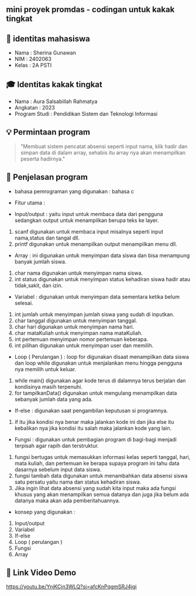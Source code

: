 ## mini proyek promdas - codingan untuk kakak tingkat

## 👤 identitas mahasiswa
- Nama : Sherina Gunawan
- NIM : 2402063
- Kelas : 2A PSTI

## 🎓 Identitas kakak tingkat 
- Nama : Aura Salsabillah Rahmatya
- Angkatan : 2023
- Program Studi : Pendidikan Sistem dan Teknologi Informasi

## 💡 Permintaan program 
> "Membuat sistem pencatat absensi seperti input nama, klik hadir dan simpan data di dalam array, sehabis itu array nya akan menampilkan peserta hadirnya."

## 🧠 Penjelasan program 
- bahasa pemrograman yang digunakan : bahasa c
- Fitur utama :

- Input/output : yaitu input untuk membaca data dari pengguna sedangkan output untuk menampilkan berupa teks ke layer. 
1. scanf digunakan untuk membaca input misalnya seperti input nama,status dan tangal dll. 
2. printf digunakan untuk menampilkan output menampilkan menu dll. 
 
- Array : ini digunakan untuk menyimpan data siswa dan bisa menampung banyak jumlah siswa. 
1. char nama digunakan untuk menyimpan nama siswa.
2. int status digunakan untuk menyimpan status kehadiran siswa hadir atau tidak,sakit, dan izin. 

- Variabel : digunakan untuk menyimpan data sementara ketika belum selesai.
1. int jumlah untuk menyimpan jumlah siswa yang sudah di inputkan. 
2. char tanggal digunakan untuk menyimpan tanggal.
3. char hari digunakan untuk menyimpan nama hari.
4. char mataKuliah untuk menyimpan nama mataKuliah. 
5. int pertemuan menyimpan nomor pertemuan keberapa. 
6. int pilihan digunakan untuk menyimpan user dan memilih.

- Loop ( Perulangan ) :  loop for digunakan disaat menampilkan data siswa dan loop while digunakan untuk menjalankan menu hingga pengguna nya memilih untuk keluar.
1. while main() digunakan agar kode terus di dalamnya terus berjalan dan kondisinya masih terpenuhi. 
2. for tampilkanData() digunakan untuk mengulang menampilkan data sebanyak jumlah data yang ada. 

- If-else : digunakan saat pengambilan  keputusan si programnya.
1. if itu jika kondisi nya benar maka jalankan kode ini dan jika else itu kebalikan nya jika kondisi itu salah maka jalankan kode yang lain. 

- Fungsi : digunakan untuk pembagian program di bagi-bagi menjadi terpisah agar rapih dan terstruktur.
1. fungsi bertugas untuk memasukkan informasi kelas seperti tanggal, hari, mata kuliah, dan pertemuan ke berapa supaya program ini tahu data dasarnya sebelum input data siswa. 
2. fungsi tambah data digunakan untuk menambahkan data absensi siswa satu persatu yaitu nama dan status kehadiran siswa. 
3. Jika ingin lihat data absensi yang sudah kita input maka ada fungsi khusus yang akan menampilkan semua datanya dan juga jika belum ada datanya maka akan ada pemberitahuannya. 

- konsep yang digunakan :
1. Input/output
2. Variabel
3. If-else
4. Loop ( perulangan )
5. Fungsi
6. Array

## 🎥 Link Video Demo
https://youtu.be/YnjKCjn3WLQ?si=afcKnPqgmSRJ4jgi
